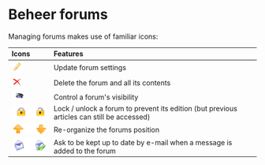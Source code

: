 # Beheer forums

Managing forums makes use of familiar icons:

| Icons | Features |
| :--- | :--- |
| ![](../../.gitbook/assets/images68.png) | Update forum settings |
| ![](../../.gitbook/assets/images69.png) | Delete the forum and all its contents |
| ![](../../.gitbook/assets/images70.png) | Control a forum's visibility |
| ![](../../.gitbook/assets/images71.png) | Lock / unlock a forum to prevent its edition \(but previous articles can still be accessed\) |
| ![](../../.gitbook/assets/images72%20%282%29.png) | Re-organize the forums position |
| ![](../../.gitbook/assets/images73%20%282%29.png) | Ask to be kept up to date by e-mail when a message is added to the forum |

